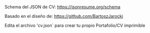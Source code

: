 Schema del JSON de CV:
https://jsonresume.org/schema

Basado en el diseño de:
https://github.com/BartoszJarocki


Edita el archivo 'cv.json` para crear tu propio Portafolio/CV imprimible